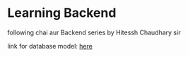 # Learning Backend

following chai aur Backend series by Hitessh Chaudhary sir

link for database model: [here](https://app.eraser.io/workspace/YtPqZ1VogxGy1jzIDkzj)
